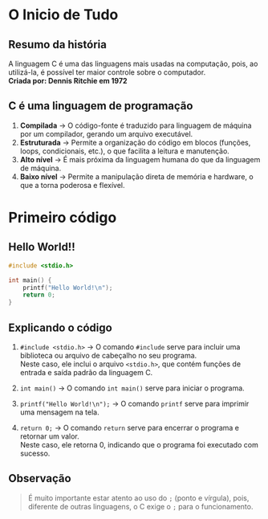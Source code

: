 # O Inicio de Tudo 

## Resumo da história
A linguagem C é uma das linguagens mais usadas na computação, pois, ao utilizá-la, é possível ter maior controle sobre o computador.<br>
**Criada por: Dennis Ritchie em 1972**

## C é uma linguagem de programação

1. **Compilada** -> O código-fonte é traduzido para linguagem de máquina por um compilador, gerando um arquivo executável.
2. **Estruturada** -> Permite a organização do código em blocos (funções, loops, condicionais, etc.), o que facilita a leitura e manutenção.
3. **Alto nível** -> É mais próxima da linguagem humana do que da linguagem de máquina.
4. **Baixo nível** -> Permite a manipulação direta de memória e hardware, o que a torna poderosa e flexível.

# Primeiro código
## Hello World!!

```c
#include <stdio.h>

int main() {
    printf("Hello World!\n");
    return 0;
}
```

## Explicando o código
1. ```#include <stdio.h>``` -> O comando ```#include``` serve para incluir uma biblioteca ou arquivo de cabeçalho no seu programa.<br>
Neste caso, ele inclui o arquivo ```<stdio.h>```, que contém funções de entrada e saída padrão da linguagem C.

2. ```int main()``` -> O comando ```int main()``` serve para iniciar o programa.

3. ```printf("Hello World!\n");``` -> O comando ```printf``` serve para imprimir uma mensagem na tela.

4. ```return 0;``` -> O comando ```return``` serve para encerrar o programa e retornar um valor.<br>
Neste caso, ele retorna 0, indicando que o programa foi executado com sucesso.

## Observação
> É muito importante estar atento ao uso do ``;`` (ponto e vírgula), pois, diferente de outras linguagens, o C exige o ``;`` para o funcionamento.
